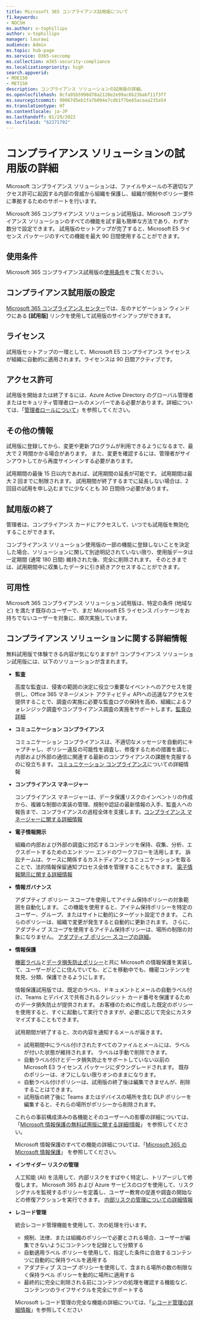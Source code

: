 ```yaml
---
title: Microsoft 365 コンプライアンス試用版について
f1.keywords:
- NOCSH
ms.author: v-tophillips
author: v-tophillips
manager: laurawi
audience: Admin
ms.topic: hub-page
ms.service: O365-seccomp
ms.collection: m365-security-compliance
ms.localizationpriority: high
search.appverid:
- MOE150
- MET150
description: コンプライアンス ソリューションの試用版の詳細。
ms.openlocfilehash: 8cfa95b5998d78a2128e2e99ac6b23babf11f3ff
ms.sourcegitcommit: 99067d5eb1fa7b094e7cdb1f7be65acaaa235a54
ms.translationtype: HT
ms.contentlocale: ja-JP
ms.lasthandoff: 01/29/2022
ms.locfileid: "62271792"
---
```

# <a name="about-the-compliance-solutions-trial"></a>コンプライアンス ソリューションの試用版の詳細

Microsoft コンプライアンス ソリューションは、ファイルやメールの不適切なアクセス許可に起因する内部の脅威から組織を保護し、組織が規制やポリシー要件に準拠するためのサポートを行います。

Microsoft 365 コンプライアンス ソリューション試用版は、Microsoft コンプライアンス ソリューションのすべての機能を試す最も簡単な方法であり、わずか数分で設定できます。 試用版のセットアップが完了すると、Microsoft E5 ライセンス パッケージのすべての機能を最大 90 日間使用することができます。

## <a name="terms-and-conditions"></a>使用条件

Microsoft 365 コンプライアンス試用版の[使用条件](terms-conditions.md)をご覧ください。

## <a name="set-up-a-compliance-trial"></a>コンプライアンス試用版の設定

[Microsoft 365 コンプライアンス センター](https://go.microsoft.com/fwlink/p/?linkid=2077149)では、左のナビゲーション ウィンドウにある **[試用版]** リンクを使用して試用版のサインアップができます。

## <a name="licensing"></a>ライセンス

試用版セットアップの一環として、Microsoft E5 コンプライアンス ライセンスが組織に自動的に適用されます。ライセンスは 90 日間アクティブです。

## <a name="permissions"></a>アクセス許可

試用版を開始または終了するには、Azure Active Directory のグローバル管理者またはセキュリティ管理者ロールのメンバーである必要があります。詳細については、「[管理者ロールについて](../admin/add-users/about-admin-roles.md)」を参照してください。

## <a name="additional-information"></a>その他の情報

試用版に登録してから、変更や更新プログラムが利用できるようになるまで、最大で 2 時間かかる場合があります。 また、変更を確認するには、管理者がサインアウトしてから再度サインインする必要があります。

試用期間の最後 15 日以内であれば、試用期間の延長が可能です。 試用期間は最大 2 回までに制限されます。 試用期間が終了するまでに延長しない場合は、2 回目の試用を申し込むまでに少なくとも 30 日間待つ必要があります。

## <a name="ending-the-trial"></a>試用版の終了

管理者は、コンプライアンス カードにアクセスして、いつでも試用版を無効化することができます。

コンプライアンス ソリューション使用版の一部の機能に登録しないことを決定した場合、ソリューションに関して別途明記されていない限り、使用版データは一定期間 (通常 180 日間) 維持された後、完全に削除されます。 そのときまでは、試用期間中に収集したデータに引き続きアクセスすることができます。

## <a name="availability"></a>可用性

Microsoft 365 コンプライアンス ソリューション試用版は、特定の条件 (地域など) を満たす既存のユーザーで、まだ Microsoft E5 ライセンス パッケージをお持ちでないユーザーを対象に、順次実施しています。

## <a name="learn-more-about-compliance-solutions"></a>コンプライアンス ソリューションに関する詳細情報

無料試用版で体験できる内容が気になりますか? コンプライアンス ソリューション試用版には、以下のソリューションが含まれます。

- **監査**

  高度な監査は、侵害の範囲の決定に役立つ重要なイベントへのアクセスを提供し、Office 365 マネージメント アクティビティ APIへの迅速なアクセスを提供することで、調査の実施に必要な監査ログの保持を高め、組織によるフォレンジック調査やコンプライアンス調査の実施をサポートします。[監査の詳細](advanced-audit.md)

- **コミュニケーション コンプライアンス**

  コミュニケーション コンプライアンスは、不適切なメッセージを自動的にキャプチャし、ポリシー違反の可能性を調査し、修復するための措置を講じ、内部および外部の通信に関連する最新のコンプライアンスの課題を克服するのに役立ちます。 [コミュニケーション コンプライアンス](communication-compliance.md)についての詳細情報

- **コンプライアンス マネージャー**

  コンプライアンス マネージャーは、データ保護リスクのインベントリの作成から、複雑な制御の実装の管理、規制や認証の最新情報の入手、監査人への報告まで、コンプライアンスの過程全体を支援します。[コンプライアンス マネージャーに関する詳細情報](compliance-manager.md)

- **電子情報開示**

  組織の内部および外部の調査に対応するコンテンツを保持、収集、分析、エクスポートするためのエンド ツー エンドのワークフローを活用します。 訴訟チームは、ケースに関係するカストディアンとコミュニケーションを取ることで、法的情報保留通知プロセス全体を管理することもできます。 [電子情報開示に関する詳細情報](ediscovery.md)

- **情報ガバナンス**

  アダプティブ ポリシー スコープを使用してアイテム保持ポリシーの対象範囲を自動化します。 この機能を使用すると、アイテム保持ポリシーを特定のユーザー、グループ、またはサイトに動的にターゲット設定できます。 これらのポリシーは、組織で変更が発生すると自動的に更新されます。 さらに、アダプティブ スコープを使用するアイテム保持ポリシーは、場所の制限の対象になりません。 [アダプティブ ポリシー スコープの詳細](create-retention-policies.md)。

- **情報保護**

  [機密ラベル](sensitivity-labels.md)と[データ損失防止ポリシー](dlp-learn-about-dlp.md)と共に Microsoft の情報保護を実装して、ユーザーがどこに住んでいても、どこを移動中でも、機密コンテンツを発見、分類、保護できるようにします。

  情報保護試用版では、既定のラベル、ドキュメントとメールの自動ラベル付け、Teams とデバイスで共有されるクレジット カード番号を保護するためのデータ損失防止が提供されます。 お客様のために作成した既定のポリシーを使用すると、すぐに起動して実行できますが、必要に応じて完全にカスタマイズすることもできます。

    試用期間が終了すると、次の内容を通知するメールが届きます。

  - 試用期間中にラベル付けされたすべてのファイルとメールには、ラベルが付いた状態が維持されます。 ラベルは手動で削除できます。
  - 自動ラベル付けとデータ損失防止をサポートしていない以前の Microsoft E3 ライセンス パッケージにダウングレードされます。 既存のポリシーは、オフにしない限りオンのままになります。
  - 自動ラベル付けポリシーは、試用版の終了後は編集できませんが、削除することはできます。
  - 試用版の終了後に Teams またはデバイスの場所を含む DLP ポリシーを編集すると、それらの場所がポリシーから削除されます。

  これらの事前構成済みの各機能とそのユーザーへの影響の詳細については、「[Microsoft 情報保護の無料試用版に関する詳細I情報](mip-easy-trials.md)」 を参照してください。

  Microsoft 情報保護のすべての機能の詳細については、「[Microsoft 365 の Microsoft 情報保護](information-protection.md)」 を参照してください。

- **インサイダー リスクの管理**

  人工知能 (AI) を活用して、内部リスクをすばやく特定し、トリアージして修復します。 Microsoft 365 および Azure サービスのログを使用して、リスク シグナルを監視するポリシーを定義し、ユーザー教育の促進や調査の開始などの修復アクションを実行できます。 [内部リスクの管理についての詳細情報](insider-risk-management-solution-overview.md)

<!--
- **privacy management**

    Privacy management helps your organization understand and manage the personal data in your Microsoft 365 environment, remediate potential privacy risks, and fulfill subject rights requests. [Learn more](/privacy/solutions/privacymanagement/privacy-management)
-->

- **レコード管理**

  統合レコード管理機能を使用して、次の処理を行います。
  - 規制、法律、または組織のポリシーで必要とされる場合、ユーザーが編集できないようにコンテンツを記録として分類する
  - 自動適用ラベル ポリシーを使用して、指定した条件に合致するコンテンツに自動的に保持ラベルを適用する
  - アダプティブ スコープ ポリシーを使用して、含まれる場所の数の制限なく保持ラベル ポリシーを動的に場所に適用する
  - 最終的に完全に削除される前にコンテンツの処理を確認する機能など、コンテンツのライフサイクルを完全にサポートする

  Microsoft レコード管理の完全な機能の詳細については、「[レコード管理の詳細情報](records-management.md)」を参照してください
